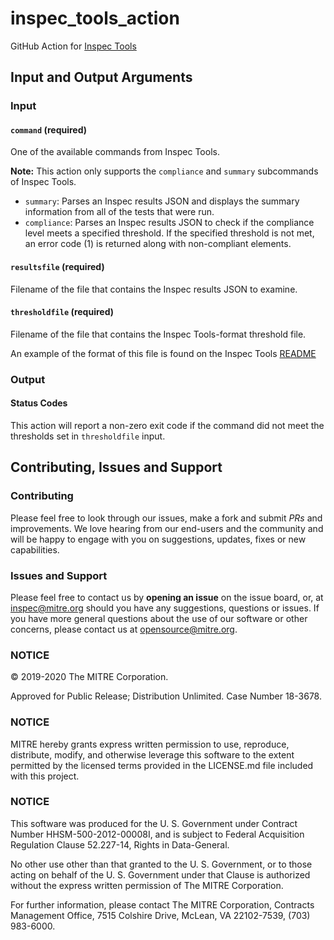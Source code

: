# inspec_tools_action
GitHub Action for [Inspec Tools](https://github.com/mitre/inspec_tools)

## Input and Output Arguments
### Input
#### `command` (required)

One of the available commands from Inspec Tools.

**Note:** This action only supports the `compliance` and `summary` subcommands of Inspec Tools.

* `summary`: Parses an Inspec results JSON and displays the summary information from all of the tests that were run.
* `compliance`: Parses an Inspec results JSON to check if the compliance level meets a specified threshold. If the specified threshold is not met, an error code (1) is returned along with non-compliant elements.

#### `resultsfile` (required)

Filename of the file that contains the Inspec results JSON to examine.

#### `thresholdfile` (required)

Filename of the file that contains the Inspec Tools-format threshold file.

An example of the format of this file is found on the Inspec Tools [README](https://github.com/mitre/inspec_tools#yaml-file-or-in-line-threshold-definition-styles)

### Output

#### Status Codes

This action will report a non-zero exit code if the command did not meet the thresholds set in `thresholdfile` input.

## Contributing, Issues and Support

### Contributing

Please feel free to look through our issues, make a fork and submit _PRs_ and improvements. We love hearing from our end-users and the community and will be happy to engage with you on suggestions, updates, fixes or new capabilities.

### Issues and Support

Please feel free to contact us by **opening an issue** on the issue board, or, at [inspec@mitre.org](mailto:inspec@mitre.org) should you have any suggestions, questions or issues. If you have more general questions about the use of our software or other concerns, please contact us at [opensource@mitre.org](mailto:opensource@mitre.org).

### NOTICE

© 2019-2020 The MITRE Corporation.

Approved for Public Release; Distribution Unlimited. Case Number 18-3678.

### NOTICE

MITRE hereby grants express written permission to use, reproduce, distribute, modify, and otherwise leverage this software to the extent permitted by the licensed terms provided in the LICENSE.md file included with this project.

### NOTICE

This software was produced for the U. S. Government under Contract Number HHSM-500-2012-00008I, and is subject to Federal Acquisition Regulation Clause 52.227-14, Rights in Data-General.

No other use other than that granted to the U. S. Government, or to those acting on behalf of the U. S. Government under that Clause is authorized without the express written permission of The MITRE Corporation.

For further information, please contact The MITRE Corporation, Contracts Management Office, 7515 Colshire Drive, McLean, VA 22102-7539, (703) 983-6000.
